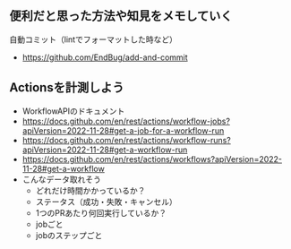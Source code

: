 ## 便利だと思った方法や知見をメモしていく

自動コミット（lintでフォーマットした時など）
- https://github.com/EndBug/add-and-commit


## Actionsを計測しよう

- WorkflowAPIのドキュメント
 - https://docs.github.com/en/rest/actions/workflow-jobs?apiVersion=2022-11-28#get-a-job-for-a-workflow-run
 - https://docs.github.com/en/rest/actions/workflow-runs?apiVersion=2022-11-28#get-a-workflow-run
 - https://docs.github.com/en/rest/actions/workflows?apiVersion=2022-11-28#get-a-workflow
- こんなデータ取れそう
  - どれだけ時間かかっているか？
  - ステータス（成功・失敗・キャンセル）
  - 1つのPRあたり何回実行しているか？
  - jobごと
  - jobのステップごと